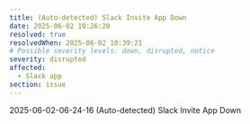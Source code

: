 ```yaml
---
title: (Auto-detected) Slack Invite App Down
date: 2025-06-02 10:26:20
resolved: true
resolvedWhen: 2025-06-02 10:39:21
# Possible severity levels: down, disrupted, notice
severity: disrupted
affected:
  - Slack app
section: issue
---
```


2025-06-02-06-24-16 (Auto-detected) Slack Invite App Down

